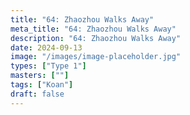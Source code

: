 ```yaml
---
title: "64: Zhaozhou Walks Away"
meta_title: "64: Zhaozhou Walks Away"
description: "64: Zhaozhou Walks Away"
date: 2024-09-13
image: "/images/image-placeholder.jpg"
types: ["Type 1"]
masters: [""]
tags: ["Koan"]
draft: false
---
```


